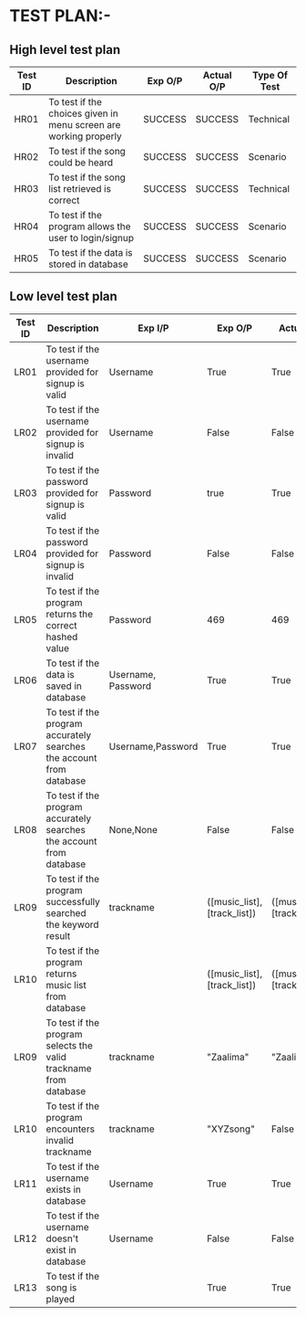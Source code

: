 # TEST PLAN:-

## High level test plan

| **Test ID** | **Description**                                     | **Exp O/P** | **Actual O/P** | **Type Of Test** |
| ----------- | --------------------------------------------------- |  ----------- | -------------- | ---------------- |
| HR01        | To test if the choices given in menu screen are working properly    | SUCCESS     | SUCCESS        | Technical       |
| HR02        | To test if the song could be heard                    | SUCCESS     | SUCCESS        | Scenario        |
| HR03        | To test if the song list retrieved is correct                                  | SUCCESS     | SUCCESS        | Technical        |
| HR04        | To test if the program allows the user to login/signup                                   | SUCCESS     | SUCCESS        | Scenario        |
| HR05        | To test if the data is stored in database                                   | SUCCESS     | SUCCESS        | Scenario        |

## Low level test plan

| **Test ID** | **Description**                                                                         | **Exp I/P**                                                                  | **Exp O/P**      | **Actual O/P**   | **Type Of Test** |
| ----------- | --------------------------------------------------------------------------------------- | ---------------------------------------------------------------------------- | ---------------- | ---------------- | ---------------- |
| LR01        | To test if the username provided for signup is valid                  |     Username                             | True          | True         | Technical        |
| LR02        | To test if the username provided for signup is invalid                                         | Username                          | False          | False         | Technical        |
| LR03        | To test if the password provided for signup is valid                                              | Password | true          | True         | Technical        |
| LR04        | To test if the password provided for signup is invalid              | Password | False      | False       | Technical        |
| LR05        | To test if the program returns the correct hashed value                                 | Password                                                 |   469        |   469       | Technical        |
| LR06        | To test if the data is saved in database           | Username, Password                                                  | True       | True      | Scenario       |
| LR07        | To test if the program accurately searches the account from database                                 | Username,Password                                                  | True          | True          | Technical        |
| LR08        | To test if the program accurately searches the account from database                                     | None,None                                                  | False       | False      | Technical        |
| LR09        | To test if the program successfully searched the keyword result                            | trackname                                                 | ([music_list],[track_list])          | ([music_list],[track_list])        | Technical        |
| LR10        | To test if the program returns music list from database                                      |                                                   |  ([music_list],[track_list])       | ([music_list],[track_list])      | Technical        |
| LR09        | To test if the program selects the valid trackname from database                                              | trackname                                                                   | "Zaalima"          | "Zaalima.wav"          | Technical        |
| LR10        | To test if the program encounters invalid trackname                          | trackname                                                                  | "XYZsong" | False | Technical        |
| LR11        | To test if the username exists in database                        | Username                                                                  | True       | True       | Technical        |
| LR12        | To test if the username doesn't exist in database                        | Username                                                                  | False       | False       | Technical        |
| LR13        | To test if the song is played                        |                                                                  | True       | True       | Scenario        |


